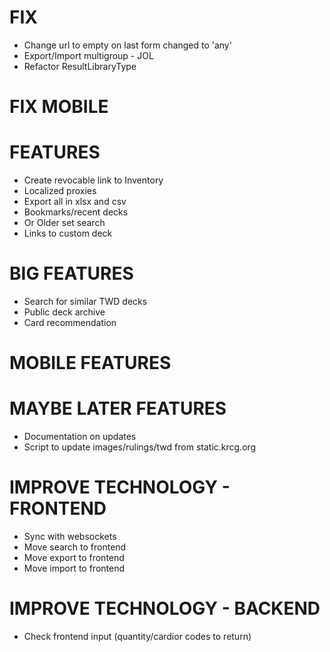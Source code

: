 # FIX
* Change url to empty on last form changed to 'any'
* Export/Import multigroup - JOL
* Refactor ResultLibraryType

# FIX MOBILE

# FEATURES
* Create revocable link to Inventory
* Localized proxies
* Export all in xlsx and csv
* Bookmarks/recent decks
* Or Older set search
* Links to custom deck

# BIG FEATURES
* Search for similar TWD decks
* Public deck archive
* Card recommendation

# MOBILE FEATURES

# MAYBE LATER FEATURES
* Documentation on updates
* Script to update images/rulings/twd from static.krcg.org

# IMPROVE TECHNOLOGY - FRONTEND
* Sync with websockets
* Move search to frontend
* Move export to frontend
* Move import to frontend

# IMPROVE TECHNOLOGY - BACKEND
* Check frontend input (quantity/cardior codes to return)
